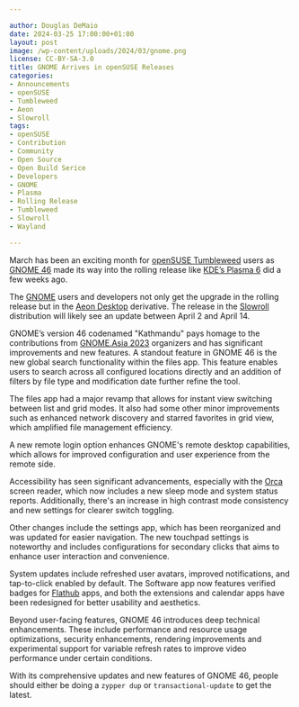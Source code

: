 ```yaml
---

author: Douglas DeMaio
date: 2024-03-25 17:00:00+01:00
layout: post
image: /wp-content/uploads/2024/03/gnome.png
license: CC-BY-SA-3.0
title: GNOME Arrives in openSUSE Releases
categories:
- Announcements
- openSUSE
- Tumbleweed
- Aeon
- Slowroll
tags:
- openSUSE
- Contribution
- Community
- Open Source
- Open Build Serice
- Developers
- GNOME
- Plasma
- Rolling Release
- Tumbleweed
- Slowroll
- Wayland

---
```


March has been an exciting month for [openSUSE Tumbleweed](https://get.opensuse.org/tumbleweed/) users as [GNOME 46](https://release.gnome.org/46/) made its way into the rolling release like [KDE’s Plasma 6](https://kde.org/announcements/megarelease/6/) did a few weeks ago.

The [GNOME](https://www.gnome.org/) users and developers not only get the upgrade in the rolling release but in the [Aeon Desktop](https://aeondesktop.org) derivative. The release in the [Slowroll](https://en.opensuse.org/openSUSE:Slowroll) distribution will likely see an update between April 2 and April 14.

GNOME’s version 46 codenamed "Kathmandu" pays homage to the contributions from [GNOME.Asia 2023](https://events.gnome.org/event/170/) organizers and has significant improvements and new features. 
A standout feature in GNOME 46 is the new global search functionality within the files app. This feature enables users to search across all configured locations directly and an addition of filters by file type and modification date further refine the tool.

The files app had a major revamp that allows for instant view switching between list and grid modes. It also had some other minor improvements such as enhanced network discovery and starred favorites in grid view, which amplified file management efficiency.

A new remote login option enhances GNOME's remote desktop capabilities, which allows for improved configuration and user experience from the remote side.

Accessibility has seen significant advancements, especially with the [Orca](https://wiki.gnome.org/Projects/Orca) screen reader, which now includes a new sleep mode and system status reports. Additionally, there's an increase in high contrast mode consistency and new settings for clearer switch toggling.

Other changes include the settings app, which has been reorganized and was updated for easier navigation. The new touchpad settings is noteworthy and includes configurations for secondary clicks that aims to enhance user interaction and convenience.

System updates include refreshed user avatars, improved notifications, and tap-to-click enabled by default. The Software app now features verified badges for [Flathub](https://flathub.org/) apps, and both the extensions and calendar apps have been redesigned for better usability and aesthetics.

Beyond user-facing features, GNOME 46 introduces deep technical enhancements. These include performance and resource usage optimizations, security enhancements, rendering improvements and experimental support for variable refresh rates to improve video performance under certain conditions.

With its comprehensive updates and new features of GNOME 46, people should either be doing a `zypper dup` or `transactional-update` to get the latest.


<meta name="openSUSE, community, project, Open Source, Linux, Slowroll, Tumbleweed, GNOME, Aeon, KDE, Plasma, Wayland, hardware, software, security, performance" content="HTML,CSS,XML,JavaScript">
